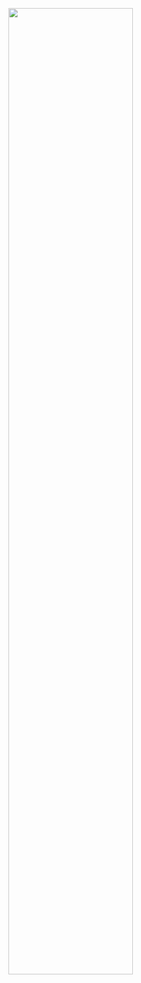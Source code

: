 <img src="https://cloud.githubusercontent.com/assets/26488429/26528530/b5fbba90-43ae-11e7-8a18-04149da7ea0c.png" width="70%"></img> 
